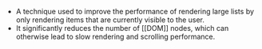 - A technique used to improve the performance of rendering large lists by only rendering items that are currently visible to the user.
- It significantly reduces the number of [[DOM]] nodes, which can otherwise lead to slow rendering and scrolling performance.